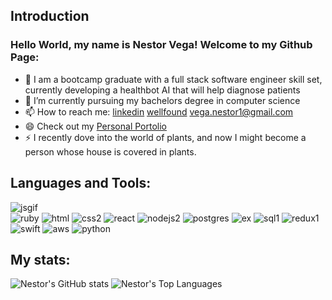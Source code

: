 ## Introduction 
### Hello World, my name is Nestor Vega! Welcome to my Github Page:

- 🔭 I am a bootcamp graduate with a full stack software engineer skill set, currently developing a healthbot AI that will help diagnose patients
- 🌱 I’m currently pursuing my bachelors degree in computer science
- 📫 How to reach me: [linkedin](https://www.linkedin.com/in/nestor-vega-233b43238/) [wellfound](https://angel.co/u/nestorvega23) vega.nestor1@gmail.com
- 😄 Check out my [Personal Portolio](https://nvega23.github.io/portfolio/)
- ⚡️ I recently dove into the world of plants, and now I might become a person whose house is covered in plants.

## Languages and Tools:

![jsgif](https://user-images.githubusercontent.com/93811834/214438983-0e0a8870-004e-4de9-aff2-08d4915afe23.gif)  
![ruby](https://user-images.githubusercontent.com/93811834/214439254-58657ea4-9202-42f3-b548-482740a5bf1a.png)
![html](https://user-images.githubusercontent.com/93811834/214439467-6d40f4b8-7595-4678-9a3e-a7187bf46cdd.png)
![css2](https://user-images.githubusercontent.com/93811834/214441432-d028e3a0-317d-455a-816c-27b86aec34b0.png)
![react](https://user-images.githubusercontent.com/93811834/214439590-1f56f0e4-6cec-4c97-b3d4-369cd74bfe3b.png)
![nodejs2](https://user-images.githubusercontent.com/93811834/214439861-ef372b8c-7f1f-4b40-bd99-7d5413310d9f.png)
![postgres](https://user-images.githubusercontent.com/93811834/214439956-d83cd99a-6b3b-48bb-9fcf-6aa79bccdb81.png)
![ex](https://user-images.githubusercontent.com/93811834/214441801-ad81e50d-bc81-442f-aaf1-5eeb7f0f71f6.png)
![sql1](https://user-images.githubusercontent.com/93811834/214440576-cbca77d1-1c84-4e2a-aa01-2072539ed16f.png)
![redux1](https://user-images.githubusercontent.com/93811834/214440845-db415a41-13dd-49ca-b9e8-f8b4973909f1.png)
![swift](https://user-images.githubusercontent.com/93811834/214440964-56d8945e-f165-493e-8bfd-ab19eeb36788.png)
![aws](https://user-images.githubusercontent.com/93811834/214441088-3f4cdba4-a1b7-4502-8351-8ae7b2238714.png)
![python](https://user-images.githubusercontent.com/93811834/214439120-6d0609ad-1ba6-4392-aba3-e8faab07dc31.gif)

## My stats:
<!-- ![Nestors's GitHub stats](https://github-readme-stats.vercel.app/api?username=nvega23&theme=radical&count_private=true&show_icons=true) -->
<!-- <img align="left" alt="Nestor's GitHub Top Languages" src="https://github-readme-stats.vercel.app/api/top-langs/?username=nvega23&theme=radical" /> -->

![Nestor's GitHub stats](https://github-readme-stats.vercel.app/api?username=nvega23&theme=tokyonight&show_icons=true)
![Nestor's Top Languages](https://github-readme-stats.vercel.app/api/top-langs/?username=nvega23&theme=tokyonight)


